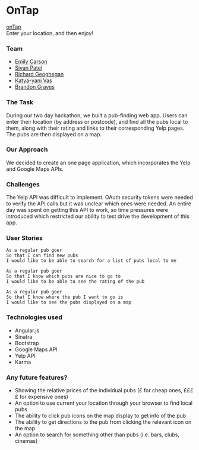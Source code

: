 # OnTap
<a href="http://on-tap.herokuapp.com">onTap</a>
<br> Enter your location, and then enjoy!

### Team
  - [Emily Carson](https://github.com/emily-jane)
  - [Sivan Patel](https://github.com/sivanpatel)
  - [Richard Geoghegan](https://github.com/richgeog)
  - [Katya-yani Vas](https://github.com/Kyvyas)
  - [Brandon Graves](https://github.com/bgraves14)


### The Task
  During our two day hackathon, we built a pub-finding web app. Users can enter their location (by address or postcode), and find all the pubs local to them, along with their rating and links to their corresponding Yelp pages. The pubs are then displayed on a map.
### Our Approach
  We decided to create an one page application, which incorporates the Yelp and Google Maps APIs.

### Challenges
The Yelp API was difficult to implement. OAuth security tokens were needed to verify the API calls but it was unclear which ones were needed. An entire day was spent on getting this API to work, so time pressures were introduced which restricted our ability to test drive the development of this app.

### User Stories
````
As a regular pub goer
So that I can find new pubs
I would like to be able to search for a list of pubs local to me
````
````
As a regular pub goer
So that I know which pubs are nice to go to
I would like to be able to see the rating of the pub
````
````
As a regular pub goer
So that I know where the pub I want to go is
I would like to see the pubs displayed on a map
````

### Technologies used
 - Angular.js
 - Sinatra
 - Bootstrap
 - Google Maps API
 - Yelp API
 - Karma

### Any future features?
- Showing the relative prices of the individual pubs (£ for cheap ones, ££££ for expensive ones)
- An option to use current your location through your browser to find local pubs
- The ability to click pub icons on the map display to get info of the pub
- The ability to get directions to the pub from clicking the relevant icon on the map
- An option to search for something other than pubs (i.e. bars, clubs, cinemas)
